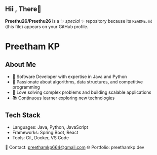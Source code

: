 ## Hii , There👋


**Preethu26/Preethu26** is a ✨ _special_ ✨ repository because its `README.md` (this file) appears on your GitHub profile.

# Preetham KP

## About Me
- 🎯 Software Developer with expertise in Java and Python
- 🧠 Passionate about algorithms, data structures, and competitive programming
- 🌟 Love solving complex problems and building scalable applications
- 📚 Continuous learner exploring new technologies

## Tech Stack
- Languages: Java, Python, JavaScript
- Frameworks: Spring Boot, React
- Tools: Git, Docker, VS Code

📧 Contact: preethamkp664@gmail.com
🌐 Portfolio: preethamkp.dev
